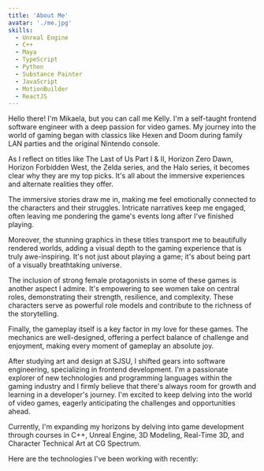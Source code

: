 ```yaml
---
title: 'About Me'
avatar: './me.jpg'
skills:
  - Unreal Engine
  - C++
  - Maya
  - TypeScript
  - Python
  - Substance Painter
  - JavaScript
  - MotionBuilder
  - ReactJS
---
```


Hello there! I'm Mikaela, but you can call me Kelly. I'm a self-taught frontend software engineer with a deep passion for video games. My journey into the world of gaming began with classics like Hexen and Doom during family LAN parties and the original Nintendo console.

As I reflect on titles like The Last of Us Part I & II, Horizon Zero Dawn, Horizon Forbidden West, the Zelda series, and the Halo series, it becomes clear why they are my top picks. It's all about the immersive experiences and alternate realities they offer.

The immersive stories draw me in, making me feel emotionally connected to the characters and their struggles. Intricate narratives keep me engaged, often leaving me pondering the game's events long after I've finished playing.

Moreover, the stunning graphics in these titles transport me to beautifully rendered worlds, adding a visual depth to the gaming experience that is truly awe-inspiring. It's not just about playing a game; it's about being part of a visually breathtaking universe.

The inclusion of strong female protagonists in some of these games is another aspect I admire. It's empowering to see women take on central roles, demonstrating their strength, resilience, and complexity. These characters serve as powerful role models and contribute to the richness of the storytelling.

Finally, the gameplay itself is a key factor in my love for these games. The mechanics are well-designed, offering a perfect balance of challenge and enjoyment, making every moment of gameplay an absolute joy.

After studying art and design at SJSU, I shifted gears into software engineering, specializing in frontend development. I'm a passionate explorer of new technologies and programming languages within the gaming industry and I firmly believe that there's always room for growth and learning in a developer's journey. I'm excited to keep delving into the world of video games, eagerly anticipating the challenges and opportunities ahead.

Currently, I'm expanding my horizons by delving into game development through courses in C++, Unreal Engine, 3D Modeling, Real-Time 3D, and Character Technical Art at CG Spectrum.

Here are the technologies I've been working with recently:
